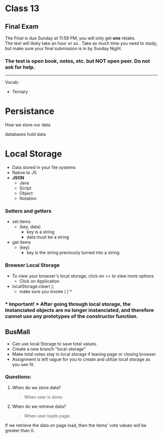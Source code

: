 # Class 13
## Final Exam
The Final is due Sunday at 11:59 PM, you will only get **one** retake.
<br>
The test will likely take an hour or so.. Take as much time you need to study, but make sure your final submission is in by Sunday Night.
<br>
### The test is open book, notes, etc. but NOT open peer. Do not ask for help.
___
Vocab:<br>
* Ternary
# Persistance
How we store our data

databases hold data
# Local Storage
- Data stored in your file systems
- Native to JS
- **JSON**
    - Java
    - Script
    - Object
    - Notation
### Setters and getters
- set items 
    - (key, data)
        - key is a string
        - data must be a string<br>
- get items
    - (key)
        - key is the string previously turned into a string<br>
### Browser Local Storage
- To view your browser's local storage, click on >> to view more options
    - Click on Application
- localStorage.clear( );
    - make sure you invoke  ( ) *

### * Important! * After going through local storage, the Instanciated objects are no longer instanciated, and therefore cannot use any prototypes of the constructor function.

## BusMall
- Can use local Storage to save total values.
- Create a new branch "local-storage"
- Make total votes stay in local storage if leaving page or closing browser.
- Assignment is left vague for you to create and utilize local storage as you see fit.

### Questions:
1. When do we store data?
    >When user is done.
2. When do we retrieve data?
    >When user loads page.<br>

If we retrieve the data on page load, then the items' vote values will be greater than 0.